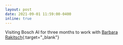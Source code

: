 ```yaml
---
layout: post
date: 2021-09-01 11:59:00-0400
inline: true
---
```

Visiting Bosch AI for three months to work with [Barbara Rakitsch](https://scholar.google.de/citations?user=5o957iUAAAAJ&hl=en){:target="\_blank"}
